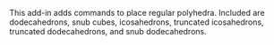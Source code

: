 This add-in adds commands to place regular polyhedra. Included are dodecahedrons, snub cubes, icosahedrons, truncated icosahedrons, truncated dodecahedrons, and snub dodecahedrons.

